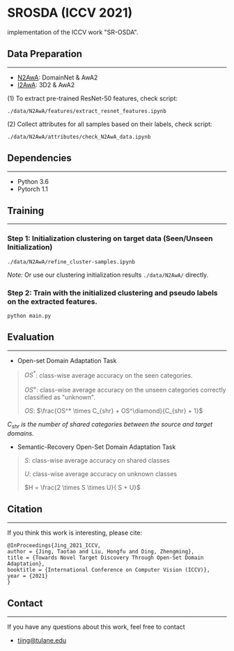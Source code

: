 # SROSDA (ICCV 2021)
implementation of the ICCV work "SR-OSDA". 

## Data Preparation
---
- [N2AwA](./data/N2AwA/classes.txt): DomainNet & AwA2
- [I2AwA](./data/I2AwA/dataset_info.txt): 3D2 & AwA2

(1) To extract pre-trained ResNet-50 features, check script:

```shell
./data/N2AwA/features/extract_resnet_features.ipynb
```
(2) Collect attributes for all samples based on their labels, check script:

```shell
./data/N2AwA/attributes/check_N2AwA_data.ipynb
```

## Dependencies
---
- Python 3.6
- Pytorch 1.1


## Training
---
### Step 1: Initialization clustering on target data (Seen/Unseen Initialization)
```shell
./data/N2AwA/refine_cluster-samples.ipynb
```

*Note:* Or use our clustering initialization results `./data/N2AwA/` directly.

### Step 2: Train with the initialized clustering and pseudo labels on the extracted features.
```shell
python main.py
```

## Evaluation
---

- Open-set Domain Adaptation Task

> $OS^*$: class-wise average accuracy on the seen categories.
>
> $OS^\diamond$: class-wise average accuracy on the unseen categories correctly classified as "unknown".
>
> $OS$: $\frac{OS^* \times C_{shr} + OS^\diamond}{C_{shr} + 1}$

*$C_{shr}$ is the number of shared categories between the source and target domains.*

- Semantic-Recovery Open-Set Domain Adaptation Task

> $S$: class-wise average accuracy on shared classes
>
> $U$: class-wise average accuracy on unknown classes
>
> $H = \frac{2 \times S \times U}{ S + U}$

## Citation
---
If you think this work is interesting, please cite:
```
@InProceedings{Jing_2021_ICCV,
author = {Jing, Taotao and Liu, Hongfu and Ding, Zhengming},
title = {Towards Novel Target Discovery Through Open-Set Domain Adaptation},
booktitle = {International Conference on Computer Vision (ICCV)},
year = {2021}
}
```

## Contact
---
If you have any questions about this work, feel free to contact
- tjing@tulane.edu
